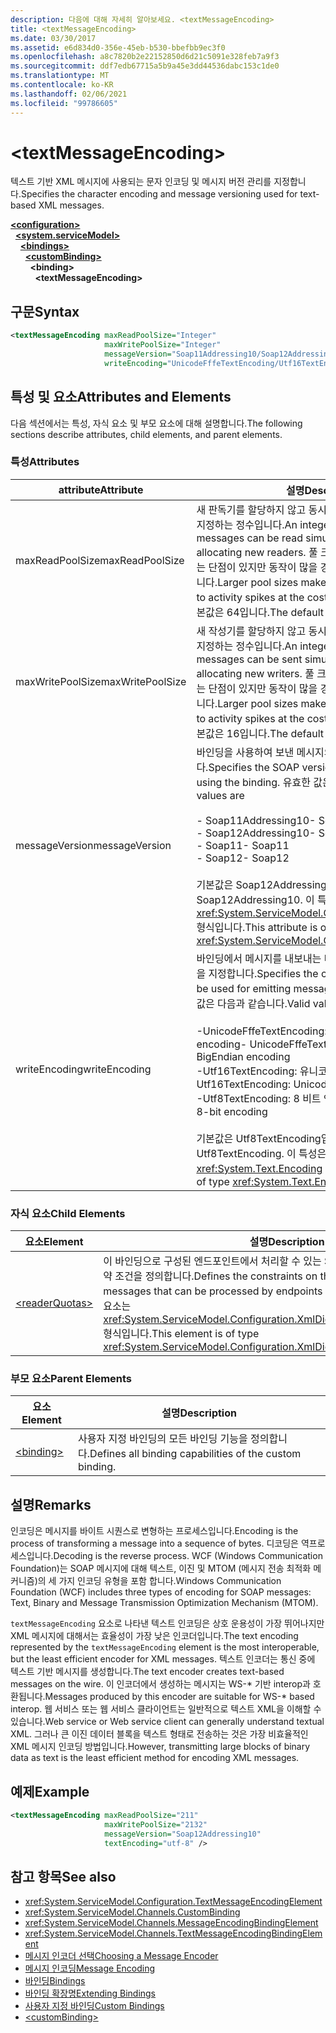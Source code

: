 ```yaml
---
description: 다음에 대해 자세히 알아보세요. <textMessageEncoding>
title: <textMessageEncoding>
ms.date: 03/30/2017
ms.assetid: e6d834d0-356e-45eb-b530-bbefbb9ec3f0
ms.openlocfilehash: a8c7820b2e22152850d6d21c5091e328feb7a9f3
ms.sourcegitcommit: ddf7edb67715a5b9a45e3dd44536dabc153c1de0
ms.translationtype: MT
ms.contentlocale: ko-KR
ms.lasthandoff: 02/06/2021
ms.locfileid: "99786605"
---
```

# \<textMessageEncoding>

<span data-ttu-id="2becf-102">텍스트 기반 XML 메시지에 사용되는 문자 인코딩 및 메시지 버전 관리를 지정합니다.</span><span class="sxs-lookup"><span data-stu-id="2becf-102">Specifies the character encoding and message versioning used for text-based XML messages.</span></span>  
  
[**\<configuration>**](../configuration-element.md)\
&nbsp;&nbsp;[**\<system.serviceModel>**](system-servicemodel.md)\
&nbsp;&nbsp;&nbsp;&nbsp;[**\<bindings>**](bindings.md)\
&nbsp;&nbsp;&nbsp;&nbsp;&nbsp;&nbsp;[**\<customBinding>**](custombinding.md)\
&nbsp;&nbsp;&nbsp;&nbsp;&nbsp;&nbsp;&nbsp;&nbsp;**\<binding>**\
&nbsp;&nbsp;&nbsp;&nbsp;&nbsp;&nbsp;&nbsp;&nbsp;&nbsp;&nbsp;**\<textMessageEncoding>**  
  
## <a name="syntax"></a><span data-ttu-id="2becf-103">구문</span><span class="sxs-lookup"><span data-stu-id="2becf-103">Syntax</span></span>  
  
```xml  
<textMessageEncoding maxReadPoolSize="Integer"
                     maxWritePoolSize="Integer"
                     messageVersion="Soap11Addressing10/Soap12Addressing10"
                     writeEncoding="UnicodeFffeTextEncoding/Utf16TextEncoding/Utf8TextEncoding" />
```  
  
## <a name="attributes-and-elements"></a><span data-ttu-id="2becf-104">특성 및 요소</span><span class="sxs-lookup"><span data-stu-id="2becf-104">Attributes and Elements</span></span>  

 <span data-ttu-id="2becf-105">다음 섹션에서는 특성, 자식 요소 및 부모 요소에 대해 설명합니다.</span><span class="sxs-lookup"><span data-stu-id="2becf-105">The following sections describe attributes, child elements, and parent elements.</span></span>  
  
### <a name="attributes"></a><span data-ttu-id="2becf-106">특성</span><span class="sxs-lookup"><span data-stu-id="2becf-106">Attributes</span></span>  
  
|<span data-ttu-id="2becf-107">attribute</span><span class="sxs-lookup"><span data-stu-id="2becf-107">Attribute</span></span>|<span data-ttu-id="2becf-108">설명</span><span class="sxs-lookup"><span data-stu-id="2becf-108">Description</span></span>|  
|---------------|-----------------|  
|<span data-ttu-id="2becf-109">maxReadPoolSize</span><span class="sxs-lookup"><span data-stu-id="2becf-109">maxReadPoolSize</span></span>|<span data-ttu-id="2becf-110">새 판독기를 할당하지 않고 동시에 읽을 수 있는 메시지 수를 지정하는 정수입니다.</span><span class="sxs-lookup"><span data-stu-id="2becf-110">An integer that specifies how many messages can be read simultaneously without allocating new readers.</span></span> <span data-ttu-id="2becf-111">풀 크기가 커지면 작업 집합이 커지는 단점이 있지만 동작이 많을 경우의 시스템 안정성이 높아집니다.</span><span class="sxs-lookup"><span data-stu-id="2becf-111">Larger pool sizes make the system more tolerant to activity spikes at the cost of a larger working set.</span></span> <span data-ttu-id="2becf-112">기본값은 64입니다.</span><span class="sxs-lookup"><span data-stu-id="2becf-112">The default is 64.</span></span>|  
|<span data-ttu-id="2becf-113">maxWritePoolSize</span><span class="sxs-lookup"><span data-stu-id="2becf-113">maxWritePoolSize</span></span>|<span data-ttu-id="2becf-114">새 작성기를 할당하지 않고 동시에 보낼 수 있는 메시지 수를 지정하는 정수입니다.</span><span class="sxs-lookup"><span data-stu-id="2becf-114">An integer that specifies how many messages can be sent simultaneously without allocating new writers.</span></span> <span data-ttu-id="2becf-115">풀 크기가 커지면 작업 집합이 커지는 단점이 있지만 동작이 많을 경우의 시스템 안정성이 높아집니다.</span><span class="sxs-lookup"><span data-stu-id="2becf-115">Larger pool sizes make the system more tolerant to activity spikes at the cost of a larger working set.</span></span> <span data-ttu-id="2becf-116">기본값은 16입니다.</span><span class="sxs-lookup"><span data-stu-id="2becf-116">The default is 16.</span></span>|  
|<span data-ttu-id="2becf-117">messageVersion</span><span class="sxs-lookup"><span data-stu-id="2becf-117">messageVersion</span></span>|<span data-ttu-id="2becf-118">바인딩을 사용하여 보낸 메시지의 SOAP 버전을 지정합니다.</span><span class="sxs-lookup"><span data-stu-id="2becf-118">Specifies the SOAP version of the messages sent using the binding.</span></span> <span data-ttu-id="2becf-119">유효한 값은 다음과 같습니다.</span><span class="sxs-lookup"><span data-stu-id="2becf-119">Valid values are</span></span><br /><br /> <span data-ttu-id="2becf-120">- Soap11Addressing10</span><span class="sxs-lookup"><span data-stu-id="2becf-120">-   Soap11Addressing10</span></span><br /><span data-ttu-id="2becf-121">- Soap12Addressing10</span><span class="sxs-lookup"><span data-stu-id="2becf-121">-   Soap12Addressing10</span></span><br /><span data-ttu-id="2becf-122">- Soap11</span><span class="sxs-lookup"><span data-stu-id="2becf-122">-   Soap11</span></span><br /><span data-ttu-id="2becf-123">- Soap12</span><span class="sxs-lookup"><span data-stu-id="2becf-123">-  Soap12</span></span><br /><br /><span data-ttu-id="2becf-124">기본값은 Soap12Addressing10입니다.</span><span class="sxs-lookup"><span data-stu-id="2becf-124">The default is Soap12Addressing10.</span></span> <span data-ttu-id="2becf-125">이 특성은 <xref:System.ServiceModel.Channels.MessageVersion> 형식입니다.</span><span class="sxs-lookup"><span data-stu-id="2becf-125">This attribute is of type <xref:System.ServiceModel.Channels.MessageVersion>.</span></span>|  
|<span data-ttu-id="2becf-126">writeEncoding</span><span class="sxs-lookup"><span data-stu-id="2becf-126">writeEncoding</span></span>|<span data-ttu-id="2becf-127">바인딩에서 메시지를 내보내는 데 사용되는 문자 집합 인코딩을 지정합니다.</span><span class="sxs-lookup"><span data-stu-id="2becf-127">Specifies the character set encoding to be used for emitting messages on the binding.</span></span> <span data-ttu-id="2becf-128">유효한 값은 다음과 같습니다.</span><span class="sxs-lookup"><span data-stu-id="2becf-128">Valid values are</span></span><br /><br /> <span data-ttu-id="2becf-129">-UnicodeFffeTextEncoding: Unicode 이상 Endian encoding</span><span class="sxs-lookup"><span data-stu-id="2becf-129">-   UnicodeFffeTextEncoding: Unicode BigEndian encoding</span></span><br /><span data-ttu-id="2becf-130">-Utf16TextEncoding: 유니코드 인코딩</span><span class="sxs-lookup"><span data-stu-id="2becf-130">-   Utf16TextEncoding: Unicode encoding</span></span><br /><span data-ttu-id="2becf-131">-Utf8TextEncoding: 8 비트 인코딩</span><span class="sxs-lookup"><span data-stu-id="2becf-131">-   Utf8TextEncoding: 8-bit encoding</span></span><br /><br /> <span data-ttu-id="2becf-132">기본값은 Utf8TextEncoding입니다.</span><span class="sxs-lookup"><span data-stu-id="2becf-132">The default is Utf8TextEncoding.</span></span> <span data-ttu-id="2becf-133">이 특성은 <xref:System.Text.Encoding> 형식입니다.</span><span class="sxs-lookup"><span data-stu-id="2becf-133">This attribute is of type <xref:System.Text.Encoding>.</span></span>|  
  
### <a name="child-elements"></a><span data-ttu-id="2becf-134">자식 요소</span><span class="sxs-lookup"><span data-stu-id="2becf-134">Child Elements</span></span>  
  
|<span data-ttu-id="2becf-135">요소</span><span class="sxs-lookup"><span data-stu-id="2becf-135">Element</span></span>|<span data-ttu-id="2becf-136">설명</span><span class="sxs-lookup"><span data-stu-id="2becf-136">Description</span></span>|  
|-------------|-----------------|  
|[\<readerQuotas>](/previous-versions/dotnet/netframework-4.0/ms731325(v=vs.100))|<span data-ttu-id="2becf-137">이 바인딩으로 구성된 엔드포인트에서 처리할 수 있는 SOAP 메시지의 복잡성에 대한 제약 조건을 정의합니다.</span><span class="sxs-lookup"><span data-stu-id="2becf-137">Defines the constraints on the complexity of SOAP messages that can be processed by endpoints configured with this binding.</span></span> <span data-ttu-id="2becf-138">이 요소는 <xref:System.ServiceModel.Configuration.XmlDictionaryReaderQuotasElement> 형식입니다.</span><span class="sxs-lookup"><span data-stu-id="2becf-138">This element is of type <xref:System.ServiceModel.Configuration.XmlDictionaryReaderQuotasElement>.</span></span>|  
  
### <a name="parent-elements"></a><span data-ttu-id="2becf-139">부모 요소</span><span class="sxs-lookup"><span data-stu-id="2becf-139">Parent Elements</span></span>  
  
|<span data-ttu-id="2becf-140">요소</span><span class="sxs-lookup"><span data-stu-id="2becf-140">Element</span></span>|<span data-ttu-id="2becf-141">설명</span><span class="sxs-lookup"><span data-stu-id="2becf-141">Description</span></span>|  
|-------------|-----------------|  
|[\<binding>](bindings.md)|<span data-ttu-id="2becf-142">사용자 지정 바인딩의 모든 바인딩 기능을 정의합니다.</span><span class="sxs-lookup"><span data-stu-id="2becf-142">Defines all binding capabilities of the custom binding.</span></span>|  
  
## <a name="remarks"></a><span data-ttu-id="2becf-143">설명</span><span class="sxs-lookup"><span data-stu-id="2becf-143">Remarks</span></span>  

 <span data-ttu-id="2becf-144">인코딩은 메시지를 바이트 시퀀스로 변형하는 프로세스입니다.</span><span class="sxs-lookup"><span data-stu-id="2becf-144">Encoding is the process of transforming a message into a sequence of bytes.</span></span> <span data-ttu-id="2becf-145">디코딩은 역프로세스입니다.</span><span class="sxs-lookup"><span data-stu-id="2becf-145">Decoding is the reverse process.</span></span> <span data-ttu-id="2becf-146">WCF (Windows Communication Foundation)는 SOAP 메시지에 대해 텍스트, 이진 및 MTOM (메시지 전송 최적화 메커니즘)의 세 가지 인코딩 유형을 포함 합니다.</span><span class="sxs-lookup"><span data-stu-id="2becf-146">Windows Communication Foundation (WCF) includes three types of encoding for SOAP messages: Text, Binary and Message Transmission Optimization Mechanism (MTOM).</span></span>  
  
 <span data-ttu-id="2becf-147">`textMessageEncoding` 요소로 나타낸 텍스트 인코딩은 상호 운용성이 가장 뛰어나지만 XML 메시지에 대해서는 효율성이 가장 낮은 인코더입니다.</span><span class="sxs-lookup"><span data-stu-id="2becf-147">The text encoding represented by the `textMessageEncoding` element is the most interoperable, but the least efficient encoder for XML messages.</span></span>  <span data-ttu-id="2becf-148">텍스트 인코더는 통신 중에 텍스트 기반 메시지를 생성합니다.</span><span class="sxs-lookup"><span data-stu-id="2becf-148">The text encoder creates text-based messages on the wire.</span></span> <span data-ttu-id="2becf-149">이 인코더에서 생성하는 메시지는 WS-\* 기반 interop과 호환됩니다.</span><span class="sxs-lookup"><span data-stu-id="2becf-149">Messages produced by this encoder are suitable for WS-\* based interop.</span></span> <span data-ttu-id="2becf-150">웹 서비스 또는 웹 서비스 클라이언트는 일반적으로 텍스트 XML을 이해할 수 있습니다.</span><span class="sxs-lookup"><span data-stu-id="2becf-150">Web service or Web service client can generally understand textual XML.</span></span> <span data-ttu-id="2becf-151">그러나 큰 이진 데이터 블록을 텍스트 형태로 전송하는 것은 가장 비효율적인 XML 메시지 인코딩 방법입니다.</span><span class="sxs-lookup"><span data-stu-id="2becf-151">However, transmitting large blocks of binary data as text is the least efficient method for encoding XML messages.</span></span>  
  
## <a name="example"></a><span data-ttu-id="2becf-152">예제</span><span class="sxs-lookup"><span data-stu-id="2becf-152">Example</span></span>  
  
```xml  
<textMessageEncoding maxReadPoolSize="211"
                     maxWritePoolSize="2132"
                     messageVersion="Soap12Addressing10"
                     textEncoding="utf-8" />
```  
  
## <a name="see-also"></a><span data-ttu-id="2becf-153">참고 항목</span><span class="sxs-lookup"><span data-stu-id="2becf-153">See also</span></span>

- <xref:System.ServiceModel.Configuration.TextMessageEncodingElement>
- <xref:System.ServiceModel.Channels.CustomBinding>
- <xref:System.ServiceModel.Channels.MessageEncodingBindingElement>
- <xref:System.ServiceModel.Channels.TextMessageEncodingBindingElement>
- [<span data-ttu-id="2becf-154">메시지 인코더 선택</span><span class="sxs-lookup"><span data-stu-id="2becf-154">Choosing a Message Encoder</span></span>](../../../wcf/feature-details/choosing-a-message-encoder.md)
- [<span data-ttu-id="2becf-155">메시지 인코딩</span><span class="sxs-lookup"><span data-stu-id="2becf-155">Message Encoding</span></span>](message-encoding.md)
- [<span data-ttu-id="2becf-156">바인딩</span><span class="sxs-lookup"><span data-stu-id="2becf-156">Bindings</span></span>](../../../wcf/bindings.md)
- [<span data-ttu-id="2becf-157">바인딩 확장명</span><span class="sxs-lookup"><span data-stu-id="2becf-157">Extending Bindings</span></span>](../../../wcf/extending/extending-bindings.md)
- [<span data-ttu-id="2becf-158">사용자 지정 바인딩</span><span class="sxs-lookup"><span data-stu-id="2becf-158">Custom Bindings</span></span>](../../../wcf/extending/custom-bindings.md)
- [\<customBinding>](custombinding.md)
